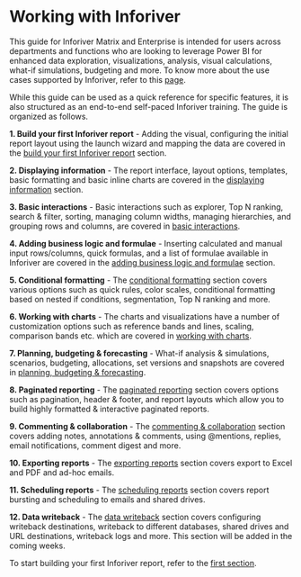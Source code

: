 # Working with Inforiver

This guide for Inforiver Matrix and Enterprise is intended for users across departments and functions who are looking to leverage Power BI for enhanced data exploration, visualizations, analysis, visual calculations, what-if simulations, budgeting and more. To know more about the use cases supported by Inforiver, refer to this [page](../).&#x20;

While this guide can be used as a quick reference for specific features, it is also structured as an end-to-end self-paced Inforiver training. The guide is organized as follows.

**1. Build your first Inforiver report** - Adding the visual, configuring the initial report layout using the launch wizard and mapping the data are covered in the [build your first Inforiver report](1.-build-your-first-inforiver-report.md) section.

**2. Displaying information** - The report interface, layout options, templates, basic formatting and basic inline charts are covered in the [displaying information](2.-displaying-information/) section.

**3. Basic interactions** - Basic interactions such as explorer, Top N ranking, search & filter, sorting, managing column widths, managing hierarchies, and grouping rows and columns, are covered in [basic interactions](3.-basic-interactions/).&#x20;

**4. Adding business logic and formulae** - Inserting calculated and manual input rows/columns, quick formulas, and a list of formulae available in Inforiver are covered in the [adding business logic and formulae](4.-adding-business-logic-and-formulae/) section.

**5. Conditional formatting** - The [conditional formatting](5.-conditional-formatting.md) section covers various options such as quick rules, color scales, conditional formatting based on nested if conditions, segmentation, Top N ranking and more.

**6. Working with charts** - The charts and visualizations have a number of customization options such as reference bands and lines, scaling, comparison bands etc. which are covered in [working with charts](6.-working-with-charts.md).

**7. Planning, budgeting & forecasting** - What-if analysis & simulations, scenarios, budgeting, allocations, set versions and snapshots are covered in [planning, budgeting & forecasting](7.-planning-budgeting-and-forecasting/).

**8. Paginated reporting** - The [paginated reporting](8.-paginated-reporting/) section covers options such as pagination, header & footer, and report layouts which allow you to build highly formatted & interactive paginated reports.

**9. Commenting & collaboration** - The [commenting & collaboration](8.-commenting-and-collaboration/) section covers adding notes, annotations & comments, using @mentions, replies, email notifications, comment digest and more.

**10. Exporting reports** - The [exporting reports](10.-exporting-reports/) section covers export to Excel and PDF and ad-hoc emails.

**11. Scheduling reports** - The [scheduling reports](11.-scheduling-reports/) section covers report bursting and scheduling to emails and shared drives.

**12. Data writeback** - The [data writeback](12.-data-writeback.md) section covers configuring writeback destinations, writeback to different databases, shared drives and URL destinations, writeback logs and more. This section will be added in the coming weeks.

To start building your first Inforiver report, refer to the [first section](1.-build-your-first-inforiver-report.md).&#x20;
